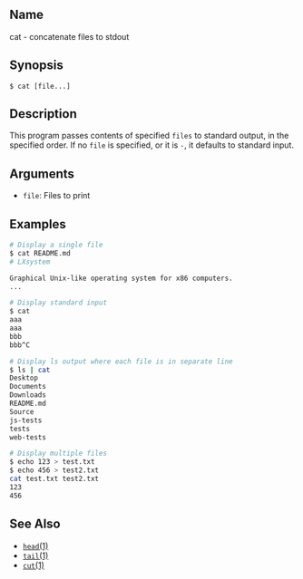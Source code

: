 ## Name

cat - concatenate files to stdout

## Synopsis

```**sh
$ cat [file...]
```

## Description

This program passes contents of specified `files` to standard output, in the specified order. If no `file` is specified, or it is `-`, it defaults to standard input.

## Arguments

-   `file`: Files to print

## Examples

```sh
# Display a single file
$ cat README.md
# LXsystem

Graphical Unix-like operating system for x86 computers.
...

# Display standard input
$ cat
aaa
aaa
bbb
bbb^C

# Display ls output where each file is in separate line
$ ls | cat
Desktop
Documents
Downloads
README.md
Source
js-tests
tests
web-tests

# Display multiple files
$ echo 123 > test.txt
$ echo 456 > test2.txt
cat test.txt test2.txt
123
456
```

## See Also

-   [`head`(1)](help://man/1/head)
-   [`tail`(1)](help://man/1/tail)
-   [`cut`(1)](help://man/1/cut)
